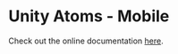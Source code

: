 # Unity Atoms - Mobile

Check out the online documentation [here](https://unity-atoms.github.io/unity-atoms/).
